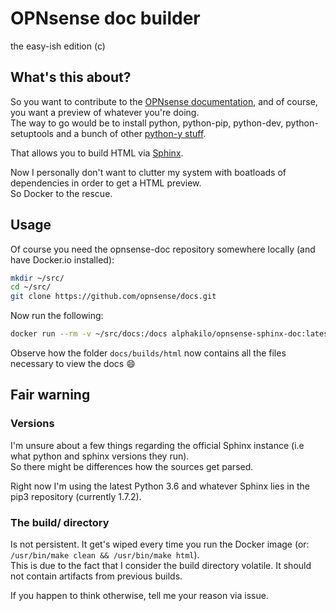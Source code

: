 # OPNsense doc builder
the easy-ish edition (c)

## What's this about?
So you want to contribute to the [OPNsense documentation](https://docs.opnsense.org/), and of course, you want a preview of whatever you're doing.\
The way to go would be to install python, python-pip, python-dev, python-setuptools and a bunch of other [python-y stuff](https://github.com/opnsense/docs/blob/master/requirements.txt).

That allows you to build HTML via [Sphinx](http://www.sphinx-doc.org/en/master/).

Now I personally don't want to clutter my system with boatloads of dependencies in order to get a HTML preview.\
So Docker to the rescue.

## Usage
Of course you need the opnsense-doc repository somewhere locally (and have Docker.io installed):
```bash
mkdir ~/src/
cd ~/src/
git clone https://github.com/opnsense/docs.git
```

Now run the following:
```bash
docker run --rm -v ~/src/docs:/docs alphakilo/opnsense-sphinx-doc:latest
```

Observe how the folder `docs/builds/html` now contains all the files necessary to view the docs :smile:

## Fair warning
### Versions
I'm unsure about a few things regarding the official Sphinx instance (i.e what python and sphinx versions they run).\
So there might be differences how the sources get parsed.

Right now I'm using the latest Python 3.6 and whatever Sphinx lies in the pip3 repository (currently 1.7.2).

### The build/ directory
Is not persistent. It get's wiped every time you run the Docker image (or: `/usr/bin/make clean && /usr/bin/make html`).\
This is due to the fact that I consider the build directory volatile. It should not contain artifacts from previous builds.

If you happen to think otherwise, tell me your reason via issue.